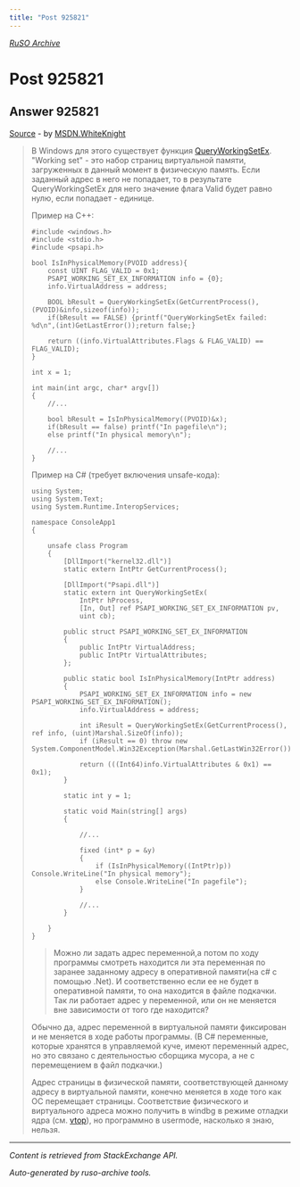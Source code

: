 ```yaml
---
title: "Post 925821"
---
```

<p><i><a href="https://github.com/MSDN-WhiteKnight/ruso-archive/">RuSO Archive</a></i></p>
<h1>Post 925821</h1>
<h2>Answer 925821</h2>
<p><a href="https://ru.stackoverflow.com/a/925821/">Source</a> - by <a href="https://ru.stackoverflow.com/users/240512/msdn-whiteknight">MSDN.WhiteKnight</a></p>
<blockquote>
<p>В Windows для этого существует функция <a href="https://docs.microsoft.com/ru-ru/windows/desktop/api/psapi/nf-psapi-queryworkingsetex" rel="nofollow noreferrer">QueryWorkingSetEx</a>. "Working set" - это набор страниц виртуальной памяти, загруженных в данный момент в физическую память. Если заданный адрес в него не попадает, то в результате QueryWorkingSetEx для него значение флага Valid будет равно нулю, если попадает - единице. </p>

<p>Пример на С++:</p>

<pre><code>#include &lt;windows.h&gt;
#include &lt;stdio.h&gt;
#include &lt;psapi.h&gt;       

bool IsInPhysicalMemory(PVOID address){
    const UINT FLAG_VALID = 0x1;
    PSAPI_WORKING_SET_EX_INFORMATION info = {0};
    info.VirtualAddress = address;

    BOOL bResult = QueryWorkingSetEx(GetCurrentProcess(),(PVOID)&amp;info,sizeof(info));
    if(bResult == FALSE) {printf("QueryWorkingSetEx failed: %d\n",(int)GetLastError());return false;}

    return ((info.VirtualAttributes.Flags &amp; FLAG_VALID) == FLAG_VALID);
}

int x = 1;

int main(int argc, char* argv[])
{    
    //...   

    bool bResult = IsInPhysicalMemory((PVOID)&amp;x);
    if(bResult == false) printf("In pagefile\n");
    else printf("In physical memory\n");    

    //...   
}
</code></pre>

<p>Пример на C# (требует включения unsafe-кода):</p>

<pre><code>using System;
using System.Text;
using System.Runtime.InteropServices;

namespace ConsoleApp1
{    

    unsafe class Program
    {
        [DllImport("kernel32.dll")]
        static extern IntPtr GetCurrentProcess();

        [DllImport("Psapi.dll")]
        static extern int QueryWorkingSetEx(
            IntPtr hProcess, 
            [In, Out] ref PSAPI_WORKING_SET_EX_INFORMATION pv, 
            uint cb);

        public struct PSAPI_WORKING_SET_EX_INFORMATION
        {
            public IntPtr VirtualAddress;
            public IntPtr VirtualAttributes;
        };

        public static bool IsInPhysicalMemory(IntPtr address)
        {
            PSAPI_WORKING_SET_EX_INFORMATION info = new PSAPI_WORKING_SET_EX_INFORMATION();
            info.VirtualAddress = address;

            int iResult = QueryWorkingSetEx(GetCurrentProcess(), ref info, (uint)Marshal.SizeOf(info));
            if (iResult == 0) throw new System.ComponentModel.Win32Exception(Marshal.GetLastWin32Error());

            return (((Int64)info.VirtualAttributes &amp; 0x1) == 0x1);
        }

        static int y = 1;

        static void Main(string[] args)
        {            

            //...   

            fixed (int* p = &amp;y)
            {  
                if (IsInPhysicalMemory((IntPtr)p)) Console.WriteLine("In physical memory");
                else Console.WriteLine("In pagefile");
            }            

            //...   
        }

    }
}
</code></pre>

<blockquote>
  <p>Можно ли задать адрес переменной,а потом по ходу программы смотреть находится ли эта переменная по заранее заданному адресу в оперативной памяти(на c# с помощью .Net). И соответственно если ее не будет в оперативной памяти, то она находится в файле подкачки. Так ли работает адрес у переменной, или он не меняется вне зависимости от того где находится?</p>
</blockquote>

<p>Обычно да, адрес переменной в виртуальной памяти фиксирован и не меняется в ходе работы программы. (В C# переменные, которые хранятся в управляемой куче, имеют переменный адрес, но это связано с деятельностью сборщика мусора, а не с перемещением в файл подкачки.)</p>

<p>Адрес страницы в физической памяти, соответствующей данному адресу в виртуальной памяти, конечно меняется в ходе того как ОС перемещает страницы. Соответствие физического и виртуального адреса можно получить в windbg в режиме отладки ядра (см. <a href="https://docs.microsoft.com/en-us/windows-hardware/drivers/debugger/-vtop" rel="nofollow noreferrer">vtop</a>), но программно в usermode, насколько я знаю, нельзя.</p>

</blockquote>
<hr/>
<p><i>Content is retrieved from StackExchange API. </i></p>
<p><i>Auto-generated by ruso-archive tools. </i></p>
